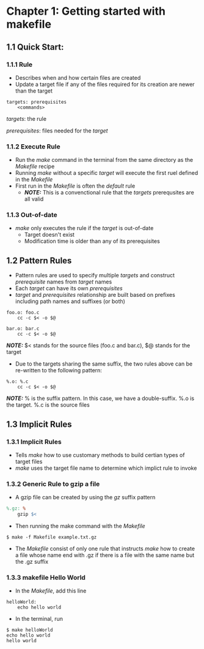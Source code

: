 # Chapter 1: Getting started with makefile

## 1.1 Quick Start:
### 1.1.1 Rule
- Describes when and how certain files are created
- Update a target file if any of the files required for its creation are newer than the target
```make
targets: prerequisites
	<commands>
```
*targets*: the rule

*prerequisites*: files needed for the *target*

### 1.1.2 Execute Rule
- Run the *make* command in the terminal from the same directory as the *Makefile* recipe
- Running *make* without a specific *target* will execute the first ruel defined in the *Makefile*
- First run in the *Makefile* is often the *default* rule
	* ***NOTE:*** This is a convenctional rule that the *targets* prerequsites are all valid

### 1.1.3 Out-of-date
- *make* only executes the rule if the *target* is out-of-date
	* Target doesn't exist
	* Modification time is older than any of its prerequisites

## 1.2 Pattern Rules
- Pattern rules are used to specify multiple *targets* and construct *prerequisite* names from *target* names
- Each *target* can have its own *prerequisites*
- *target* and *prerequisites* relationship are built based on prefixes including path names and suffixes (or both)
```make
foo.o: foo.c
	cc -c $< -o $@

bar.o: bar.c
	cc -c $< -o $@
```
***NOTE:*** $< stands for the source files (foo.c and bar.c), $@ stands for the target

- Due to the targets sharing the same suffix, the two rules above can be re-written to the following pattern:
```make
%.o: %.c
	cc -c $< -o $@
```
***NOTE:*** % is the suffix pattern. In this case, we have a double-suffix. %.o is the target. %.c is the source files

## 1.3 Implicit Rules
### 1.3.1 Implicit Rules
- Tells *make* how to use customary methods to build certian types of target files
- *make* uses the target file name to determine which implict rule to invoke

### 1.3.2 Generic Rule to gzip a file
- A gzip file can be created by using the *gz* suffix pattern
```makefile
%.gz: %
	gzip $<
```
- Then running the make command with the *Makefile*
```shell
$ make -f Makefile example.txt.gz
```
- The *Makefile* consist of only one rule that instructs *make* how to create a file whose name end with .gz if there is a file with the same name but the .gz suffix

### 1.3.3 makefile Hello World
- In the *Makefile*, add this line
```make
helloWorld:
	echo hello world
```
- In the terminal, run
```shell
$ make helloWorld
echo hello world
hello world
```
